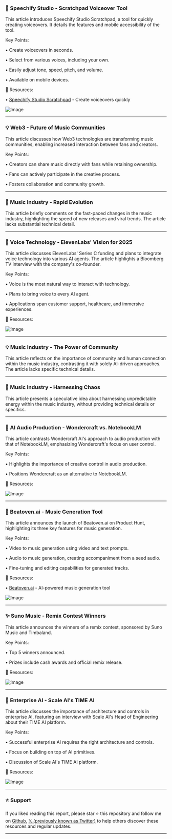 ### 🚀 Speechify Studio - Scratchpad Voiceover Tool

This article introduces Speechify Studio Scratchpad, a tool for quickly creating voiceovers.  It details the features and mobile accessibility of the tool.

Key Points:

• Create voiceovers in seconds.


• Select from various voices, including your own.


• Easily adjust tone, speed, pitch, and volume.


• Available on mobile devices.


🔗 Resources:

• [Speechify Studio Scratchpad](http://studio.speechify.com/scratchpad) - Create voiceovers quickly


![Image](https://pbs.twimg.com/ext_tw_video_thumb/1894796603854331904/pu/img/HftIX0VcD3OWIlui.jpg)


---

### 💡 Web3 - Future of Music Communities

This article discusses how Web3 technologies are transforming music communities, enabling increased interaction between fans and creators.

Key Points:

• Creators can share music directly with fans while retaining ownership.


• Fans can actively participate in the creative process.


• Fosters collaboration and community growth.



---

### 🤖 Music Industry - Rapid Evolution

This article briefly comments on the fast-paced changes in the music industry, highlighting the speed of new releases and viral trends.  The article lacks substantial technical detail.

---

### 🤖 Voice Technology - ElevenLabs' Vision for 2025

This article discusses ElevenLabs' Series C funding and plans to integrate voice technology into various AI agents.  The article highlights a Bloomberg TV interview with the company's co-founder.

Key Points:

• Voice is the most natural way to interact with technology.


• Plans to bring voice to every AI agent.


• Applications span customer support, healthcare, and immersive experiences.


🔗 Resources:

![Image](https://pbs.twimg.com/ext_tw_video_thumb/1891895776554401792/pu/img/3Hqu_TyzhmIP4ZPM.jpg)


---

### 💡 Music Industry - The Power of Community

This article reflects on the importance of community and human connection within the music industry, contrasting it with solely AI-driven approaches.  The article lacks specific technical details.

---

### 🤖  Music Industry - Harnessing Chaos

This article presents a speculative idea about harnessing unpredictable energy within the music industry, without providing technical details or specifics.

---

### 🤖 AI Audio Production - Wondercraft vs. NotebookLM

This article contrasts Wondercraft AI's approach to audio production with that of NotebookLM, emphasizing Wondercraft's focus on user control.

Key Points:

• Highlights the importance of creative control in audio production.


• Positions Wondercraft as an alternative to NotebookLM.


🔗 Resources:

![Image](https://pbs.twimg.com/media/GjrE4BcX0AAilt1?format=jpg&name=small)


---

### 🚀 Beatoven.ai - Music Generation Tool

This article announces the launch of Beatoven.ai on Product Hunt, highlighting its three key features for music generation.

Key Points:

• Video to music generation using video and text prompts.


• Audio to music generation, creating accompaniment from a seed audio.


• Fine-tuning and editing capabilities for generated tracks.


🔗 Resources:

• [Beatoven.ai](http://Beatoven.ai) - AI-powered music generation tool


![Image](https://pbs.twimg.com/media/Gjq38qEXUAAkszf?format=jpg&name=small)


---

### ✨ Suno Music - Remix Contest Winners

This article announces the winners of a remix contest, sponsored by Suno Music and Timbaland.

Key Points:

• Top 5 winners announced.


• Prizes include cash awards and official remix release.


🔗 Resources:

![Image](https://pbs.twimg.com/ext_tw_video_thumb/1887925565467869184/pu/img/Wpu0CRHLayNYlAc6.jpg)


---

### 🤖 Enterprise AI - Scale AI's TIME AI

This article discusses the importance of architecture and controls in enterprise AI, featuring an interview with Scale AI's Head of Engineering about their TIME AI platform.


Key Points:

• Successful enterprise AI requires the right architecture and controls.


• Focus on building on top of AI primitives.


• Discussion of Scale AI's TIME AI platform.


🔗 Resources:

![Image](https://pbs.twimg.com/media/GjM4ptoWoAIMHw_?format=jpg&name=small)


---

### ⭐️ Support

If you liked reading this report, please star ⭐️ this repository and follow me on [Github](https://github.com/Drix10), [𝕏 (previously known as Twitter)](https://x.com/DRIX_10_) to help others discover these resources and regular updates.

---